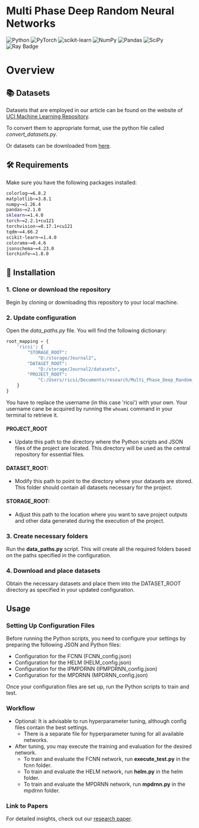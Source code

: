 # Multi Phase Deep Random Neural Networks
 
![Python](https://img.shields.io/badge/python-v3.11-3670A0?style=for-the-badge&logo=python&logoColor=ffdd54)
![PyTorch](https://img.shields.io/badge/PyTorch-v2.2.1-%23EE4C2C.svg?style=for-the-badge&logo=PyTorch&logoColor=white)
![scikit-learn](https://img.shields.io/badge/scikit-v1.4.0--learn-%23F7931E.svg?style=for-the-badge&logo=scikit-learn&logoColor=white)
![NumPy](https://img.shields.io/badge/numpy-v1.26-%23013243.svg?style=for-the-badge&logo=numpy&logoColor=white)
![Pandas](https://img.shields.io/badge/pandas-v2.1.0-%23150458.svg?style=for-the-badge&logo=pandas&logoColor=white)
![SciPy](https://img.shields.io/badge/SciPy-v1.12.0-%230C55A5.svg?style=for-the-badge&logo=scipy&logoColor=%white)
![Ray Badge](https://img.shields.io/badge/Ray-v2.23.0-028CF0?logo=ray&logoColor=fff&style=for-the-badge)


# Overview



## 📚 Datasets
Datasets that are employed in our article can be found on the website of 
<a href="https://www.example.com/my great page">UCI Machine Learning Repository</a>.

To convert them to appropriate format, use the python file called _convert_datasets.py_.

Or datasets can be downloaded from <a href="https://drive.google.com/file/d/1Fe3DjPOGgzNmlnJj0yn0WTUazh3ojL8k/view?usp=drive_link">here<a/>.

## 🛠️ Requirements
Make sure you have the following packages installed:

```bash
colorlog~=6.8.2
matplotlib~=3.8.1
numpy~=1.26.4
pandas~=2.1.0
sklearn==1.4.0
torch~=2.2.1+cu121
torchvision~=0.17.1+cu121
tqdm~=4.66.2
scikit-learn~=1.4.0
colorama~=0.4.6
jsonschema~=4.23.0
torchinfo~=1.8.0
```
## 🚀 Installation

### 1. Clone or download the repository
Begin by cloning or downloading this repository to your local machine.

### 2. Update configuration
Open the _data_paths.py_ file. You will find the following dictionary:

```python
root_mapping = {
    'ricsi': {
        "STORAGE_ROOT":
            "D:/storage/Journal2",
        "DATASET_ROOT":
            "D:/storage/Journal2/datasets",
        "PROJECT_ROOT":
            "C:/Users/ricsi/Documents/research/Multi_Phase_Deep_Random_Neural_Network",
    }
}
```

You have to replace the username (in this case 'ricsi') with your own. Your username cane be acquired by running the `whoami` command in your terminal to retrieve it.

#### PROJECT_ROOT
- Update this path to the directory where the Python scripts and JSON files of the project are located. This directory will be used as the central repository for essential files.
#### DATASET_ROOT: 
- Modify this path to point to the directory where your datasets are stored. This folder should contain all datasets necessary for the project.
#### STORAGE_ROOT: 
- Adjust this path to the location where you want to save project outputs and other data generated during the execution of the project.

### 3. Create necessary folders
Run the __data_paths.py__ script. This will create all the required folders based on the paths specified in the configuration.

### 4. Download and place datasets
Obtain the necessary datasets and place them into the DATASET_ROOT directory as specified in your updated configuration.

## Usage
### Setting Up Configuration Files
Before running the Python scripts, you need to configure your settings by preparing the following JSON and Python files:
- Configuration for the FCNN (FCNN_config.json)
- Configuration for the HELM (HELM_config.json)
- Configuration for the IPMPDRNN (IPMPDRNN_config.json)
- Configuration for the MPDRNN (MPDRNN_config.json)


Once your configuration files are set up, run the Python scripts to train and test.

### Workflow
- Optional: It is advisable to run hyperparameter tuning, although config files contain the best settings.
  - There is a separate file for hyperparameter tuning for all available networks. 
- After tuning, you may execute the training and evaluation for the desired network.
  - To train and evaluate the FCNN network, run __execute_test.py__ in the fcnn folder.
  - To train and evaluate the HELM network, run __helm.py__ in the helm folder.
  - To train and evaluate the MPDRNN network, run __mpdrnn.py__ in the mpdrnn folder.


### Link to Papers

For detailed insights, check out our [research paper](https://link.springer.com/chapter/10.1007/978-3-031-44505-7_9).
